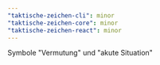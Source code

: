 ```yaml
---
"taktische-zeichen-cli": minor
"taktische-zeichen-core": minor
"taktische-zeichen-react": minor
---
```


Symbole "Vermutung" und "akute Situation"
